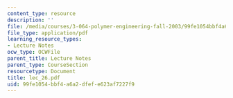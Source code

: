 ```yaml
---
content_type: resource
description: ''
file: /media/courses/3-064-polymer-engineering-fall-2003/99fe1054bbf4a6a2dfefe623af7227f9_lec_26.pdf
file_type: application/pdf
learning_resource_types:
- Lecture Notes
ocw_type: OCWFile
parent_title: Lecture Notes
parent_type: CourseSection
resourcetype: Document
title: lec_26.pdf
uid: 99fe1054-bbf4-a6a2-dfef-e623af7227f9
---
```


